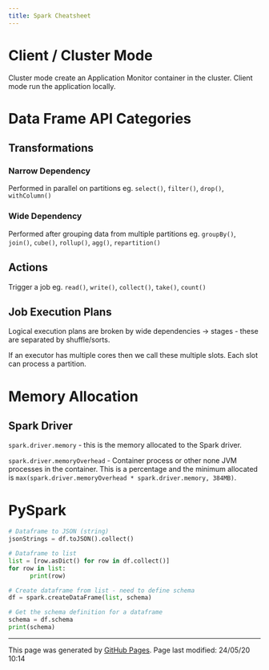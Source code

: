 ```yaml
---
title: Spark Cheatsheet
---
```


# Client / Cluster Mode

Cluster mode create an Application Monitor container in the cluster.  Client mode run the application locally.

# Data Frame API Categories

## Transformations

### Narrow Dependency

Performed in parallel on partitions eg. `select()`, `filter()`, `drop()`, `withColumn()`

### Wide Dependency

Performed after grouping data from multiple partitions eg. `groupBy()`, `join()`, `cube()`, `rollup()`, `agg()`, `repartition()`

## Actions

Trigger a job eg. `read()`, `write()`, `collect()`, `take()`, `count()`

## Job Execution Plans

Logical execution plans are broken by wide dependencies -> stages - these are separated by shuffle/sorts.

If an executor has multiple cores then we call these multiple slots.  Each slot can process a partition.

# Memory Allocation

## Spark Driver

`spark.driver.memory` - this is the memory allocated to the Spark driver.

`spark.driver.memoryOverhead` - Container process or other none JVM processes in the container.  This is a percentage and the minimum allocated is `max(spark.driver.memoryOverhead * spark.driver.memory, 384MB)`.


# PySpark

```python
# Dataframe to JSON (string)
jsonStrings = df.toJSON().collect()

# Dataframe to list
list = [row.asDict() for row in df.collect()]
for row in list:
      print(row)

# Create dataframe from list - need to define schema
df = spark.createDataFrame(list, schema)

# Get the schema definition for a dataframe
schema = df.schema
print(schema)
```

<hr>
<p class="pagedate">This page was generated by <a href=".">GitHub Pages</a>.  Page last modified: 24/05/20 10:14</p>
